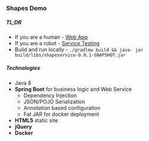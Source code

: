 ### Shapes Demo
##### TL;DR
* If you are a human - [Web App](http://rectangles.dimitrikoshkin.com/)
* If you are a robot - [Service Testing](http://rectangles.dimitrikoshkin.com:8080/swagger-ui.html)
* Build and run locally - `./gradlew build && java- jar build/libs/shapeservice-0.0.1-SNAPSHOT.jar`

##### Technologies
* Java 8
* **Spring Boot** for business logic and Web Service
  * Dependency Injection
  * JSON/POJO Serialization
  * Annotation based configuration
  * Fat JAR for docker deployment
* **HTML5** static site
* **jQuery**
* **Docker**
